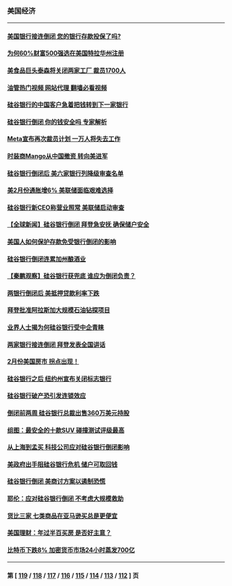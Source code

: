 ### 美国经济
---
#### [美国银行接连倒闭 您的银行存款投保了吗?](../../pages/ncid1078158/n13950422.md?03151245) 
#### [为何60%财富500强选在美国特拉华州注册](../../pages/ncid1078158/n13950290.md?03151245) 
#### [美食品巨头泰森将关闭两家工厂 裁员1700人](../../pages/ncid1078158/n13950287.md?03151245) 
#### [油管热门视频 网站代理 翻墙必看视频](http://138.2.39.72:81/youtube.html?epic-marker?03151245)
#### [硅谷银行的中国客户急着把钱转到下一家银行](../../pages/ncid1078158/n13950236.md?03151245) 
#### [硅谷银行倒闭 你的钱安全吗 专家解析](../../pages/ncid1078158/n13950223.md?03151245) 
#### [Meta宣布再次裁员计划 一万人将失去工作](../../pages/ncid1078158/n13950208.md?03151245) 
#### [时装商Mango从中国撤资 转向美进军](../../pages/ncid1078158/n13950195.md?03151245) 
#### [硅谷银行倒闭后 美六家银行列降级审查名单](../../pages/ncid1078158/n13950176.md?03151245) 
#### [美2月份通胀增6% 美联储面临艰难选择](../../pages/ncid1078158/n13950154.md?03151245) 
#### [硅谷银行新CEO称营业照常 美联储启动审查](../../pages/ncid1078158/n13950020.md?03151245) 
#### [【全球新闻】硅谷银行倒闭 拜登急安抚 确保储户安全](../../pages/ncid1078158/n13949970.md?03151245) 
#### [美国人如何保护存款免受银行倒闭的影响](../../pages/ncid1078158/n13949675.md?03151245) 
#### [硅谷银行倒闭连累加州酿酒业](../../pages/ncid1078158/n13949724.md?03151245) 
#### [【秦鹏观察】硅谷银行获兜底 谁应为倒闭负责？](../../pages/ncid1078158/n13949714.md?03151245) 
#### [两银行倒闭后 美抵押贷款利率下跌](../../pages/ncid1078158/n13949682.md?03151245) 
#### [拜登批准阿拉斯加大规模石油钻探项目](../../pages/ncid1078158/n13949586.md?03151245) 
#### [业界人士揭为何硅谷银行受中企青睐](../../pages/ncid1078158/n13949617.md?03151245) 
#### [两家银行接连倒闭 拜登发表全国讲话](../../pages/ncid1078158/n13949483.md?03151245) 
#### [2月份美国房市 拐点出现！](../../pages/ncid1078158/n13949469.md?03151245) 
#### [硅谷银行之后 纽约州宣布关闭标志银行](../../pages/ncid1078158/n13949284.md?03151245) 
#### [硅谷银行破产恐引发连锁效应](../../pages/ncid1078158/n13949071.md?03151245) 
#### [倒闭前两周 硅谷银行总裁出售360万美元持股](../../pages/ncid1078158/n13949128.md?03151245) 
#### [组图：最安全的十款SUV 碰撞测试评级最高](../../pages/ncid1078158/n13945412.md?03151245) 
#### [从上海到孟买 科技公司应对硅谷银行倒闭影响](../../pages/ncid1078158/n13948825.md?03151245) 
#### [美政府出手阻硅谷银行危机 储户可取回钱](../../pages/ncid1078158/n13948829.md?03151245) 
#### [硅谷银行倒闭 美商讨方案以遏制恐慌](../../pages/ncid1078158/n13948744.md?03151245) 
#### [耶伦：应对硅谷银行倒闭 不考虑大规模救助](../../pages/ncid1078158/n13948722.md?03151245) 
#### [货比三家 七类商品在亚马逊买总是更便宜](../../pages/ncid1078158/n13947785.md?03151245) 
#### [美国理财：年过半百买房 是否好主意？](../../pages/ncid1078158/n13948199.md?03151245) 
#### [比特币下跌8% 加密货币市场24小时蒸发700亿](../../pages/ncid1078158/n13948152.md?03151245) 

---
#### 第 [ [119](./119.md?03151245) / [118](./118.md?03151245) / [117](./117.md?03151245) / [116](./116.md?03151245) / [115](./115.md?03151245) / [114](./114.md?03151245) / [113](./113.md?03151245) / [112](./112.md?03151245) ] 页
